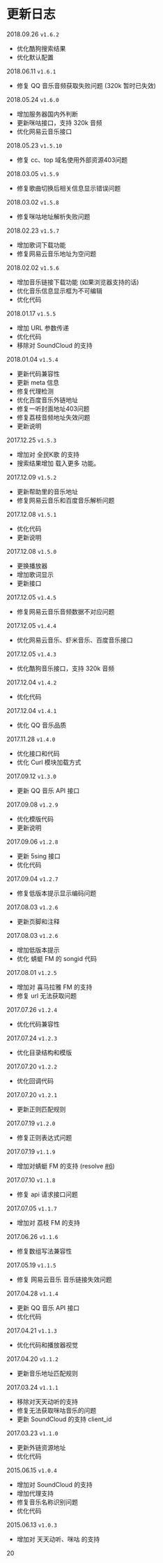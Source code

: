 # 更新日志

2018.09.26 `v1.6.2`

- 优化酷狗搜索结果
- 优化默认配置

2018.06.11 `v1.6.1`

- 修复 QQ 音乐音频获取失败问题 (320k 暂时已失效)

2018.05.24 `v1.6.0`

- 增加服务器国内外判断
- 更新咪咕接口，支持 320k 音频
- 优化网易云音乐接口

2018.05.23 `v1.5.10`

- 修复 cc、top 域名使用外部资源403问题

2018.03.05 `v1.5.9`

- 修复歌曲切换后相关信息显示错误问题

2018.03.02 `v1.5.8`

- 修复咪咕地址解析失败问题

2018.02.23 `v1.5.7`

- 增加歌词下载功能
- 修复网易云音乐地址为空问题

2018.02.02 `v1.5.6`

- 增加音乐链接下载功能 (如果浏览器支持的话)
- 优化音乐信息显示框为不可编辑
- 优化代码

2018.01.17 `v1.5.5`

- 增加 URL 参数传递
- 优化代码
- 移除对 SoundCloud 的支持

2018.01.04 `v1.5.4`

- 更新代码兼容性
- 更新 meta 信息
- 修复代理检测
- 优化百度音乐外链地址
- 修复一听封面地址403问题
- 修复荔枝音频地址失效问题
- 更新说明

2017.12.25 `v1.5.3`

- 增加对 全民K歌 的支持
- 搜索结果增加 载入更多 功能。

2017.12.09 `v1.5.2`

- 更新帮助里的音乐地址
- 修复网易云音乐和百度音乐解析问题

2017.12.08 `v1.5.1`

- 优化代码
- 更新说明

2017.12.08 `v1.5.0`

- 更换播放器
- 增加歌词显示
- 更新接口

2017.12.05 `v1.4.5`

- 修复网易云音乐音频数据不对应问题

2017.12.05 `v1.4.4`

- 优化网易云音乐、虾米音乐、百度音乐接口

2017.12.05 `v1.4.3`

- 优化酷狗音乐接口，支持 320k 音频

2017.12.04 `v1.4.2`

- 优化代码

2017.12.04 `v1.4.1`

- 优化 QQ 音乐品质

2017.11.28 `v1.4.0`

- 优化接口和代码
- 优化 Curl 模块加载方式

2017.09.12 `v1.3.0`

- 更新 QQ 音乐 API 接口

2017.09.08 `v1.2.9`

- 优化模版代码
- 更新说明

2017.09.06 `v1.2.8`

- 更新 5sing 接口
- 优化代码

2017.09.04 `v1.2.7`

- 修复低版本提示显示编码问题

2017.08.03 `v1.2.6`

- 更新页脚和注释

2017.08.03 `v1.2.6`

- 增加低版本提示
- 优化 蜻蜓 FM 的 songid 代码

2017.08.01 `v1.2.5`

- 增加对 喜马拉雅 FM 的支持
- 修复 url 无法获取问题

2017.07.26 `v1.2.4`

- 优化代码兼容性

2017.07.24 `v1.2.3`

- 优化目录结构和模版

2017.07.20 `v1.2.2`

- 优化回调代码

2017.07.20 `v1.2.1`

- 更新正则匹配规则

2017.07.19 `v1.2.0`

- 修复正则表达式问题

2017.07.19 `v1.1.9`

- 增加对蜻蜓 FM 的支持 (resolve [#6](https://github.com/maicong/music/issues/6))

2017.07.10 `v1.1.8`

- 修复 api 请求接口问题

2017.07.05 `v1.1.7`

- 增加对 荔枝 FM 的支持

2017.06.26 `v1.1.6`

- 修复数组写法兼容性

2017.05.19 `v1.1.5`

- 修复 网易云音乐 音乐链接失效问题

2017.04.28 `v1.1.4`

- 更新 QQ 音乐 API 接口
- 优化代码

2017.04.21 `v1.1.3`

- 优化代码和播放器视觉

2017.04.20 `v1.1.2`

- 更新音乐地址匹配规则

2017.03.24 `v1.1.1`

- 移除对天天动听的支持
- 修复无法获取咪咕音乐的问题
- 更新 SoundCloud 的支持 client_id

2017.03.23 `v1.1.0`

- 更新外链资源地址
- 优化代码

2015.06.15 `v1.0.4`

- 增加对 SoundCloud 的支持
- 增加代理支持
- 修复音乐名称识别问题
- 优化代码

2015.06.13 `v1.0.3`

- 增加对 天天动听、咪咕 的支持

20